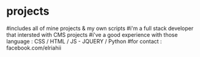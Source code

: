 # projects
#includes all of mine projects &amp; my own scripts 
#i'm a full stack developer that intersted with CMS projects 
#i've a good experience with those language : CSS / HTML / JS - JQUERY / Python
#for contact : facebook.com/elriahii
